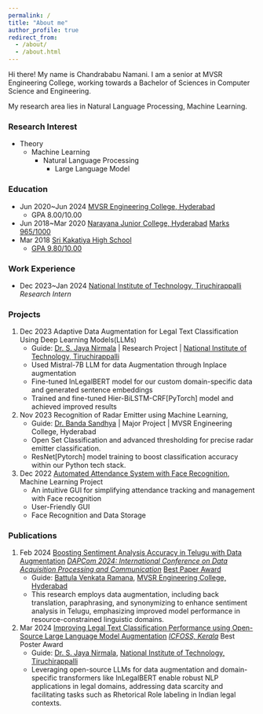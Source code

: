 ```yaml
---
permalink: /
title: "About me"
author_profile: true
redirect_from: 
  - /about/
  - /about.html
---
```


Hi there! My name is Chandrababu Namani. I am a senior at MVSR Engineering College, working towards a Bachelor of Sciences in Computer Science and Engineering.

My research area lies in Natural Language Processing, Machine Learning.

### Research Interest
* Theory
  * Machine Learning
    * Natural Language Processing
      * Large Language Model
     
### Education
* Jun 2020~Jun 2024 [MVSR Engineering College, Hyderabad](https://mvsrec.edu.in/)
  * GPA 8.00/10.00
* Jun 2018~Mar 2020 [Narayana Junior College, Hyderabad](https://www.narayanajuniorcolleges.com/)
  [Marks 965/1000](https://drive.google.com/file/d/1R1DcFP_rz_WtvDJUjjPBZ_Cn0bhMyscF/view?usp=sharing)
* Mar 2018 [Sri Kakatiya High School](https://kakatiyainstitutions.com/)
  * [GPA 9.80/10.00](https://drive.google.com/file/d/1S5xslWA7RmH729WGRbIurrFC1MZk_cru/view?usp=sharing)
 
    
### Work Experience
* Dec 2023~Jan 2024 [National Institute of Technology, Tiruchirappalli ](https://www.nitt.edu/) _Research Intern_


### Projects
1. Dec 2023 Adaptive Data Augmentation for Legal Text Classification Using Deep Learning Models(LLMs)
    * Guide: [Dr. S. Jaya Nirmala](https://www.nitt.edu/home/academics/departments/cse/faculty/jnirmala/) | Research Project | [National Institute of Technology, Tiruchirappalli ](https://www.nitt.edu/)
    * Used Mistral-7B LLM for data Augmentation through Inplace augmentation
    * Fine-tuned InLegalBERT model for our custom domain-specific data and generated sentence embeddings
    * Trained and fine-tuned Hier-BiLSTM-CRF[PyTorch] model and achieved improved results
2. Nov 2023 Recognition of Radar Emitter using Machine Learning, 
    * Guide: [Dr. Banda Sandhya](https://data.mvsrec.edu.in/faculty/profile.php?option=CSE&name=Dr%20BANDA%20SANDHYA&designation=Professor&email=sandhya_cse@mvsrec.edu.in&qualification=Ph.D) | Major Project | MVSR Engineering College, Hyderabad
    * Open Set Classification and advanced thresholding for precise radar emitter classification.
    * ResNet[Pytorch] model training to boost classification accuracy within our Python tech stack.
3. Dec 2022 [Automated Attendance System with Face Recognition](https://github.com/Chandrababu-Namani/Automated-Attendance-System-with-Face-Recognition), Machine Learning Project
    * An intuitive GUI for simplifying attendance tracking and management with Face recognition
    * User-Friendly GUI
    * Face Recognition and Data Storage

   
### Publications
 1. Feb 2024 [Boosting Sentiment Analysis Accuracy in Telugu with Data Augmentation](https://drive.google.com/file/d/1EySRa696i_dcofLM3P_ZZAhZ5MSfNIWX/view?usp=sharing) _[DAPCom 2024: International Conference on Data Acquisition Processing and Communication](https://dapcom.mvsrec.edu.in/)_ [Best Paper Award](https://drive.google.com/file/d/1F4OF-AcXKQA9Pi7Ar_aN7eBLWTRpU4sE/view?usp=sharing)
    * Guide: [Battula Venkata Ramana](https://data.mvsrec.edu.in/faculty/profile.php?option=CSE&name=BATTULA%20VENKATARAMANA&designation=Assistant+Professor&email=venkataramana_cse@mvsrec.edu.in&qualification=M.Tech,(Ph.D)), [MVSR Engineering College, Hyderabad](https://mvsrec.edu.in/)
    * This research employs data augmentation, including back translation, paraphrasing, and synonymizing to enhance sentiment analysis in Telugu, emphasizing improved model performance in resource-constrained linguistic domains.
2. Mar 2024 [Improving Legal Text Classification Performance using Open-Source Large Language Model Augmentation](https://drive.google.com/file/d/1zOr-7GMobyI0aXerFeV82uMjods0CCKf/view?usp=sharing) _[ICFOSS, Kerala](https://icfoss.in/)_ Best Poster Award
    * Guide: [Dr. S. Jaya Nirmala](https://www.nitt.edu/home/academics/departments/cse/faculty/jnirmala/), [National Institute of Technology, Tiruchirappalli ](https://www.nitt.edu/)
    * Leveraging open-source LLMs for data augmentation and domain-specific transformers like InLegalBERT enable robust NLP applications in legal domains, addressing data scarcity and facilitating tasks such as Rhetorical Role labeling in Indian legal contexts.
